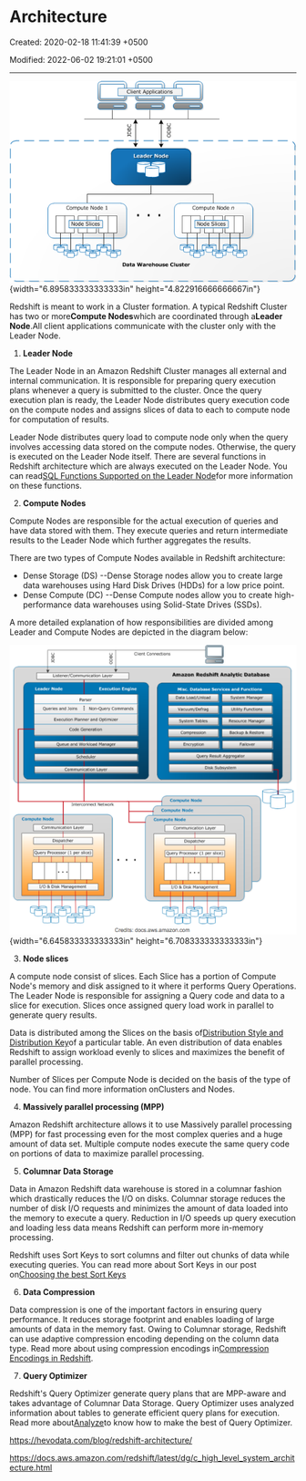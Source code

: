 # Architecture

Created: 2020-02-18 11:41:39 +0500

Modified: 2022-06-02 19:21:01 +0500

---

![Compute Node 1 Node Slices Client Applications Leader Node Compute Node n Node Slices Data Warehouse Cluster ](media/AWS-Redshift_Architecture-image1.png){width="6.895833333333333in" height="4.822916666666667in"}



Redshift is meant to work in a Cluster formation. A typical Redshift Cluster has two or more**Compute Nodes**which are coordinated through a**Leader Node**.All client applications communicate with the cluster only with the Leader Node.



1.  **Leader Node**

The Leader Node in an Amazon Redshift Cluster manages all external and internal communication. It is responsible for preparing query execution plans whenever a query is submitted to the cluster. Once the query execution plan is ready, the Leader Node distributes query execution code on the compute nodes and assigns slices of data to each to compute node for computation of results.



Leader Node distributes query load to compute node only when the query involves accessing data stored on the compute nodes. Otherwise, the query is executed on the Leader Node itself. There are several functions in Redshift architecture which are always executed on the Leader Node. You can read[SQL Functions Supported on the Leader Node](http://docs.aws.amazon.com/redshift/latest/dg/c_sql-functions-leader-node.html)for more information on these functions.



2.  **Compute Nodes**

Compute Nodes are responsible for the actual execution of queries and have data stored with them. They execute queries and return intermediate results to the Leader Node which further aggregates the results.



There are two types of Compute Nodes available in Redshift architecture:
-   Dense Storage (DS) --Dense Storage nodes allow you to create large data warehouses using Hard Disk Drives (HDDs) for a low price point.
-   Dense Compute (DC) --Dense Compute nodes allow you to create high-performance data warehouses using Solid-State Drives (SSDs).



A more detailed explanation of how responsibilities are divided among Leader and Compute Nodes are depicted in the diagram below:

![Redshift Architecture - Leader and Compute Nodes](media/AWS-Redshift_Architecture-image2.png){width="6.645833333333333in" height="6.708333333333333in"}



3.  **Node slices**

A compute node consist of slices. Each Slice has a portion of Compute Node's memory and disk assigned to it where it performs Query Operations. The Leader Node is responsible for assigning a Query code and data to a slice for execution. Slices once assigned query load work in parallel to generate query results.



Data is distributed among the Slices on the basis of[Distribution Style and Distribution Key](https://hevodata.com/blog/redshift-distribution-keys/)of a particular table. An even distribution of data enables Redshift to assign workload evenly to slices and maximizes the benefit of parallel processing.



Number of Slices per Compute Node is decided on the basis of the type of node. You can find more information onClusters and Nodes.



4.  **Massively parallel processing (MPP)**

Amazon Redshift architecture allows it to use Massively parallel processing (MPP) for fast processing even for the most complex queries and a huge amount of data set. Multiple compute nodes execute the same query code on portions of data to maximize parallel processing.



5.  **Columnar Data Storage**

Data in Amazon Redshift data warehouse is stored in a columnar fashion which drastically reduces the I/O on disks. Columnar storage reduces the number of disk I/O requests and minimizes the amount of data loaded into the memory to execute a query. Reduction in I/O speeds up query execution and loading less data means Redshift can perform more in-memory processing.



Redshift uses Sort Keys to sort columns and filter out chunks of data while executing queries. You can read more about Sort Keys in our post on[Choosing the best Sort Keys](https://hevodata.com/blog/redshift-sort-keys-choosing-best-sort-style/)



6.  **Data Compression**

Data compression is one of the important factors in ensuring query performance. It reduces storage footprint and enables loading of large amounts of data in the memory fast. Owing to Columnar storage, Redshift can use adaptive compression encoding depending on the column data type. Read more about using compression encodings in[Compression Encodings in Redshift](http://docs.aws.amazon.com/redshift/latest/dg/c_Compression_encodings.html).



7.  **Query Optimizer**

Redshift's Query Optimizer generate query plans that are MPP-aware and takes advantage of Columnar Data Storage. Query Optimizer uses analyzed information about tables to generate efficient query plans for execution. Read more about[Analyze](https://hevodata.com/blog/redshift-vacuum-and-analyze/)to know how to make the best of Query Optimizer.



<https://hevodata.com/blog/redshift-architecture/>

<https://docs.aws.amazon.com/redshift/latest/dg/c_high_level_system_architecture.html>


